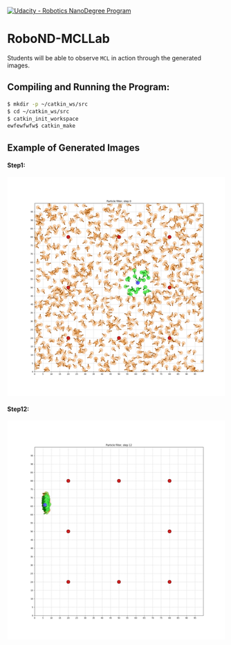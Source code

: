 [![Udacity - Robotics NanoDegree Program](https://s3-us-west-1.amazonaws.com/udacity-robotics/Extra+Images/RoboND_flag.png)](https://www.udacity.com/robotics)

# RoboND-MCLLab
Students will be able to observe `MCL` in action through the generated images. 

## Compiling and Running the Program:
```sh
$ mkdir -p ~/catkin_ws/src
$ cd ~/catkin_ws/src
$ catkin_init_workspace
ewfewfwfw$ catkin_make
```
## Example of Generated Images
#### Step1:
![alt text](Step1.png)
#### Step12:
![alt text](Step12.png)


